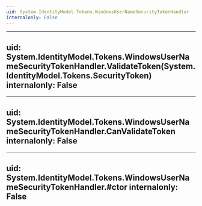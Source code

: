 ```yaml
---
uid: System.IdentityModel.Tokens.WindowsUserNameSecurityTokenHandler
internalonly: False
---
```


---
uid: System.IdentityModel.Tokens.WindowsUserNameSecurityTokenHandler.ValidateToken(System.IdentityModel.Tokens.SecurityToken)
internalonly: False
---

---
uid: System.IdentityModel.Tokens.WindowsUserNameSecurityTokenHandler.CanValidateToken
internalonly: False
---

---
uid: System.IdentityModel.Tokens.WindowsUserNameSecurityTokenHandler.#ctor
internalonly: False
---
